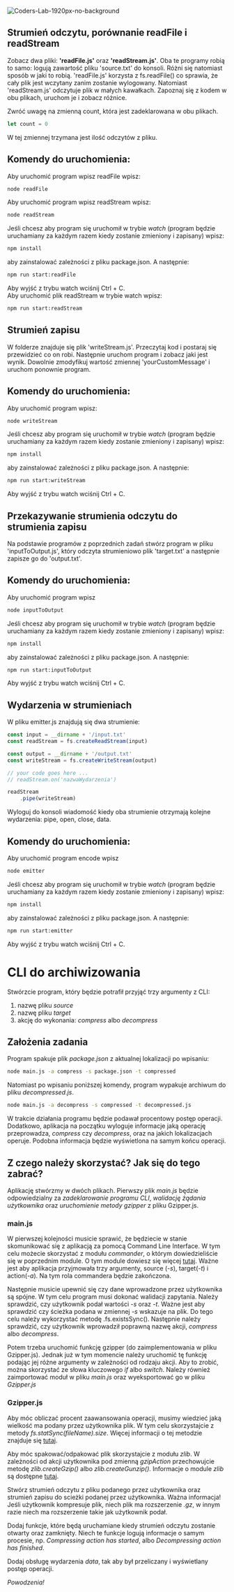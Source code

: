 ![Coders-Lab-1920px-no-background](https://user-images.githubusercontent.com/30623667/104709394-2cabee80-571f-11eb-9518-ea6a794e558e.png)


## Strumień odczytu, porównanie readFile i readStream

Zobacz dwa pliki: **'readFile.js'** oraz **'readStream.js'**. Oba te programy robią to samo: logują zawartość pliku 'source.txt' do konsoli. Różni się natomiast sposób w jaki to robią. 'readFile.js' korzysta z fs.readFile() co sprawia, że cały plik jest wczytany zanim zostanie wylogowany. Natomiast 'readStream.js' odczytuje plik w małych kawałkach. Zapoznaj się z kodem w obu plikach, uruchom je i zobacz różnice.

Zwróć uwagę na zmienną count, która jest zadeklarowana w obu plikach.

```javascript
let count = 0
```

W tej zmiennej trzymana jest ilość odczytów z pliku.

## Komendy do uruchomienia:
Aby uruchomić program wpisz readFile wpisz: 

```bash
node readFile
```
Aby uruchomić program wpisz readStream wpisz: 
```bash
node readStream
```
Jeśli chcesz aby program się uruchomił w trybie _watch_ (program będzie uruchamiany za każdym razem kiedy zostanie zmieniony i zapisany) wpisz:
```bash
npm install
```
aby zainstalować zależności z pliku package.json. A następnie:
```bash
npm run start:readFile
```
Aby wyjść z trybu watch wciśnij Ctrl + C.<br>
Aby uruchomić plik readStream w trybie watch wpisz:
```bash
npm run start:readStream
```


## Strumień zapisu

W folderze znajduje się plik 'writeStream.js'. Przeczytaj kod i postaraj się przewidzieć co on robi. Następnie uruchom program i zobacz jaki jest wynik. Dowolnie zmodyfikuj wartość zmiennej 'yourCustomMessage' i uruchom ponownie program.

## Komendy do uruchomienia:
Aby uruchomić program wpisz:
```bash
node writeStream
```
Jeśli chcesz aby program się uruchomił w trybie _watch_ (program będzie uruchamiany za każdym razem kiedy zostanie zmieniony i zapisany) wpisz:
```bash
npm install
```
aby zainstalować zależności z pliku package.json. A następnie:
```bash
npm run start:writeStream
```
Aby wyjść z trybu watch wciśnij Ctrl + C.

## Przekazywanie strumienia odczytu do strumienia zapisu

Na podstawie programów z poprzednich zadań stwórz program w pliku 'inputToOutput.js', który odczyta strumieniowo plik 'target.txt' a następnie zapisze go do 'output.txt'.

## Komendy do uruchomienia:
Aby uruchomić program wpisz
```bash
node inputToOutput
```
Jeśli chcesz aby program się uruchomił w trybie _watch_ (program będzie uruchamiany za każdym razem kiedy zostanie zmieniony i zapisany) wpisz:
```bash
npm install
```
aby zainstalować zależności z pliku package.json. A następnie:
```bash
npm run start:inputToOutput
```
Aby wyjść z trybu watch wciśnij Ctrl + C.

## Wydarzenia w strumieniach

W pliku emitter.js znajdują się dwa strumienie:

```javascript
const input = __dirname + '/input.txt'
const readStream = fs.createReadStream(input)

const output = __dirname + '/output.txt'
const writeStream = fs.createWriteStream(output)

// your code goes here ...
// readStream.on('nazwaWydarzenia')

readStream
    .pipe(writeStream)
```

Wyloguj do konsoli wiadomość kiedy oba strumienie otrzymają kolejne wydarzenia: pipe, open, close, data.

## Komendy do uruchomienia:
Aby uruchomić program encode wpisz
```bash
node emitter
```
Jeśli chcesz aby program się uruchomił w trybie _watch_ (program będzie uruchamiany za każdym razem kiedy zostanie zmieniony i zapisany) wpisz:
```bash
npm install
```
aby zainstalować zależności z pliku package.json. A następnie:
```bash
npm run start:emitter
```
Aby wyjść z trybu watch wciśnij Ctrl + C.

# CLI do archiwizowania

Stwórzcie program, który będzie potrafił przyjąć trzy argumenty z CLI:

1. nazwę pliku _source_
2. nazwę pliku _target_
3. akcję do wykonania: _compress_ albo _decompress_

## Założenia zadania

Program spakuje plik _package.json_ z aktualnej lokalizacji po wpisaniu:

```bash
node main.js -a compress -s package.json -t compressed
```

Natomiast po wpisaniu poniższej komendy, program wypakuje archiwum do pliku _decompressed.js_.

```bash
node main.js -a decompress -s compressed -t decompressed.js
```

W trakcie działania programu będzie podawał procentowy postęp operacji. Dodatkowo, aplikacja na początku wyloguje informacje jaką operację przeprowadza, _compress_ czy _decompress_, oraz na jakich lokalizacjach operuje. Podobna informacja będzie wyświetlona na samym końcu operacji.

## Z czego należy skorzystać? Jak się do tego zabrać?

Aplikację stwórzmy w dwóch plikach. Pierwszy plik _main.js_ będzie odpowiedzialny za _zadeklarowanie programu CLI_, _walidację żądania użytkownika_ oraz _uruchomienie metody gzipper_ z pliku Gzipper.js.

### main.js

W pierwszej kolejności musicie sprawić, że będziecie w stanie skomunikować się z aplikacją za pomocą Command Line Interface. W tym celu możecie skorzystać z modułu _commander_, o którym dowiedzieliście się w poprzednim module. O tym module dowiesz się więcej [tutaj](https://www.npmjs.com/package/commander). Ważne jest aby aplikacja przyjmowała trzy argumenty, source (_-s_), target(_-t_) i action(_-a_). Na tym rola commandera będzie zakończona.

Następnie musicie upewnić się czy dane wprowadzone przez użytkownika są spójne. W tym celu program musi dokonać walidacji zapytania. Należy sprawdzić, czy użytkownik podał wartości _-s_ oraz _-t_. Ważne jest aby sprawdzić czy ścieżka podana w zmiennej _-s_ wskazuje na plik. Do tego celu należy wykorzystać metodę .fs.existsSync(). Następnie należy sprawdzić, czy użytkownik wprowadził poprawną nazwę akcji, _compress_ albo _decompress_.

Potem trzeba uruchomić funkcję gzipper (do zaimplementowania w pliku Gzipper.js). Jednak już w tym momencie należy uruchomić tę funkcję podając jej różne argumenty w zależności od rodzaju akcji. Aby to zrobić, można skorzystać ze słowa kluczowego _if_ albo _switch_. Należy również zaimportować moduł w pliku _main.js_ oraz wyeksportować go w pliku _Gzipper.js_

### Gzipper.js

Aby móc obliczać procent zaawansowania operacji, musimy wiedzieć jaką wielkość ma podany przez użytkownika plik. W tym celu skorzystajcie z metody _fs.statSync(fileName).size_. Więcej informacji o tej metodzie znajduje się [tutaj](https://nodejs.org/api/fs.html#fs_fs_statsync_path_options).

Aby móc spakować/odpakować plik skorzystajcie z modułu _zlib_. W zależności od akcji użytkownika pod zmienną _gzipAction_ przechowujcie metodę _zlib.createGzip()_ albo _zlib.createGunzip()_. Informacje o module _zlib_ są dostępne [tutaj](https://nodejs.org/api/zlib.html#zlib_zlib).

Stwórz strumień odczytu z pliku podanego przez użytkownika oraz strumień zapisu do scieżki podanej przez użytkownika. Ważna informacja! Jeśli użytkownik kompresuje plik, niech plik ma rozszerzenie _.gz_, w innym razie niech ma rozszerzenie takie jak użytkownik podał.

Dodaj funkcje, które będą uruchamiane kiedy strumień odczytu zostanie otwarty oraz zamknięty. Niech te funkcje logują informacje o samym procesie, np. _Compressing action has started_, albo _Decompressing action has finished_.

Dodaj obsługę wydarzenia _data_, tak aby był przeliczany i wyświetlany postęp operacji.

_Powodzenia!_
